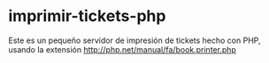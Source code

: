 # imprimir-tickets-php

Este es un pequeño servidor de impresión de tickets hecho con PHP, usando la extensión http://php.net/manual/fa/book.printer.php

